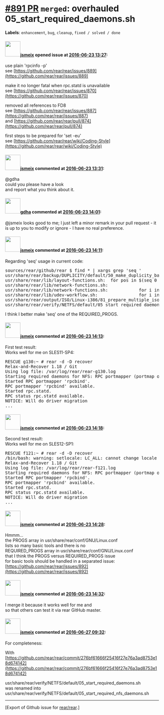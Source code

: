 [\#891 PR](https://github.com/rear/rear/pull/891) `merged`: overhauled 05\_start\_required\_daemons.sh
======================================================================================================

**Labels**: `enhancement`, `bug`, `cleanup`, `fixed / solved / done`

#### <img src="https://avatars.githubusercontent.com/u/1788608?u=925fc54e2ce01551392622446ece427f51e2f0ce&v=4" width="50">[jsmeix](https://github.com/jsmeix) opened issue at [2016-06-23 13:27](https://github.com/rear/rear/pull/891):

use plain 'rpcinfo -p'  
see
[https://github.com/rear/rear/issues/889](https://github.com/rear/rear/issues/889)

make it no longer fatal when rpc.statd is unavailable  
see
[https://github.com/rear/rear/issues/870](https://github.com/rear/rear/issues/870)

removed all references to FD8  
see
[https://github.com/rear/rear/issues/887](https://github.com/rear/rear/issues/887)  
and
[https://github.com/rear/rear/pull/874](https://github.com/rear/rear/pull/874)

first steps to be prepared for 'set -eu'  
see
[https://github.com/rear/rear/wiki/Coding-Style](https://github.com/rear/rear/wiki/Coding-Style)

#### <img src="https://avatars.githubusercontent.com/u/1788608?u=925fc54e2ce01551392622446ece427f51e2f0ce&v=4" width="50">[jsmeix](https://github.com/jsmeix) commented at [2016-06-23 13:31](https://github.com/rear/rear/pull/891#issuecomment-228050258):

@gdha  
could you please have a look  
and report what you think about it.

#### <img src="https://avatars.githubusercontent.com/u/888633?u=cdaeb31efcc0048d3619651aa18dd4b76e636b21&v=4" width="50">[gdha](https://github.com/gdha) commented at [2016-06-23 14:01](https://github.com/rear/rear/pull/891#issuecomment-228059279):

@jsmeix looks good to me; I just left a minor remark in your pull
request - it is up to you to modify or ignore - I have no real
preference.

#### <img src="https://avatars.githubusercontent.com/u/1788608?u=925fc54e2ce01551392622446ece427f51e2f0ce&v=4" width="50">[jsmeix](https://github.com/jsmeix) commented at [2016-06-23 14:11](https://github.com/rear/rear/pull/891#issuecomment-228062384):

Regarding 'seq' usage in current code:

<pre>
sources/rear/github/rear $ find * | xargs grep 'seq '
usr/share/rear/backup/DUPLICITY/default/50_make_duplicity_backup.sh:    # for i in $(seq 0 $(($NMBRS - 1)) )
usr/share/rear/lib/layout-functions.sh:  for pos in $(seq 0 $(( max -1 ))); do
usr/share/rear/lib/network-functions.sh:                        for j in $(seq $pads); do
usr/share/rear/lib/network-functions.sh:            for i in $(seq 5); do
usr/share/rear/lib/udev-workflow.sh:                for i in $(seq 1 15); do
usr/share/rear/output/ISO/Linux-i386/81_prepare_multiple_iso.sh:for i in `seq -f '%02g' 1 $(($NB_ISOS-1))`; do
usr/share/rear/verify/NETFS/default/05_start_required_daemons.sh:for attempt in $( seq 5 ) ; do
</pre>

I think I better make 'seq' one of the REQUIRED\_PROGS.

#### <img src="https://avatars.githubusercontent.com/u/1788608?u=925fc54e2ce01551392622446ece427f51e2f0ce&v=4" width="50">[jsmeix](https://github.com/jsmeix) commented at [2016-06-23 14:13](https://github.com/rear/rear/pull/891#issuecomment-228062858):

First test result:  
Works well for me on SLES11-SP4:

<pre>
RESCUE g130:~ # rear -d -D recover
Relax-and-Recover 1.18 / Git
Using log file: /var/log/rear/rear-g130.log
Starting required daemons for NFS: RPC portmapper (portmap or rpcbind) and rpc.statd if available.
Started RPC portmapper 'rpcbind'.
RPC portmapper 'rpcbind' available.
Started rpc.statd.
RPC status rpc.statd available.
NOTICE: Will do driver migration
...
</pre>

#### <img src="https://avatars.githubusercontent.com/u/1788608?u=925fc54e2ce01551392622446ece427f51e2f0ce&v=4" width="50">[jsmeix](https://github.com/jsmeix) commented at [2016-06-23 14:18](https://github.com/rear/rear/pull/891#issuecomment-228064374):

Second test result:  
Works well for me on SLES12-SP1:

<pre>
RESCUE f121:~ # rear -d -D recover
/bin/bash: warning: setlocale: LC_ALL: cannot change locale (en_GB.iso885915)
Relax-and-Recover 1.18 / Git
Using log file: /var/log/rear/rear-f121.log
Starting required daemons for NFS: RPC portmapper (portmap or rpcbind) and rpc.statd if available.
Started RPC portmapper 'rpcbind'.
RPC portmapper 'rpcbind' available.
Started rpc.statd.
RPC status rpc.statd available.
NOTICE: Will do driver migration
...
</pre>

#### <img src="https://avatars.githubusercontent.com/u/1788608?u=925fc54e2ce01551392622446ece427f51e2f0ce&v=4" width="50">[jsmeix](https://github.com/jsmeix) commented at [2016-06-23 14:28](https://github.com/rear/rear/pull/891#issuecomment-228067460):

Hmmm...  
the PROGS array in usr/share/rear/conf/GNU/Linux.conf  
lists so many basic tools and there is no  
REQUIRED\_PROGS array in usr/share/rear/conf/GNU/Linux.conf  
that I think the PROGS versus REQUIRED\_PROGS issue  
for basic tools should be handled in a separated issue:  
[https://github.com/rear/rear/issues/892](https://github.com/rear/rear/issues/892)

#### <img src="https://avatars.githubusercontent.com/u/1788608?u=925fc54e2ce01551392622446ece427f51e2f0ce&v=4" width="50">[jsmeix](https://github.com/jsmeix) commented at [2016-06-23 14:32](https://github.com/rear/rear/pull/891#issuecomment-228068768):

I merge it because it works well for me and  
so that others can test it via rear GitHub master.

#### <img src="https://avatars.githubusercontent.com/u/1788608?u=925fc54e2ce01551392622446ece427f51e2f0ce&v=4" width="50">[jsmeix](https://github.com/jsmeix) commented at [2016-06-27 09:32](https://github.com/rear/rear/pull/891#issuecomment-228697321):

For completeness:

With  
[https://github.com/rear/rear/commit/276bf61666f25416f27e76a3ad8753e18d674142](https://github.com/rear/rear/commit/276bf61666f25416f27e76a3ad8753e18d674142)

usr/share/rear/verify/NETFS/default/05\_start\_required\_daemons.sh  
was renamed into  
usr/share/rear/verify/NETFS/default/05\_start\_required\_nfs\_daemons.sh

------------------------------------------------------------------------

\[Export of Github issue for
[rear/rear](https://github.com/rear/rear).\]

